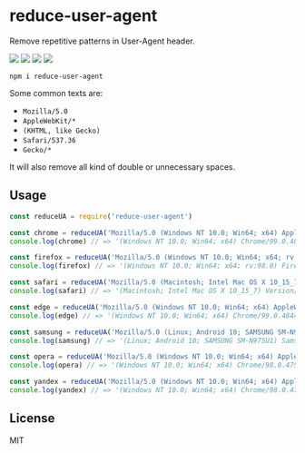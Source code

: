 # reduce-user-agent

Remove repetitive patterns in User-Agent header.

![](https://img.shields.io/npm/v/reduce-user-agent.svg) ![](https://img.shields.io/npm/dt/reduce-user-agent.svg) ![](https://img.shields.io/badge/tested_with-tape-e683ff.svg) ![](https://img.shields.io/github/license/LuKks/reduce-user-agent.svg)

```
npm i reduce-user-agent
```

Some common texts are:
- `Mozilla/5.0`
- `AppleWebKit/*`
- `(KHTML, like Gecko)`
- `Safari/537.36`
- `Gecko/*`

It will also remove all kind of double or unnecessary spaces.

## Usage
```javascript
const reduceUA = require('reduce-user-agent')

const chrome = reduceUA('Mozilla/5.0 (Windows NT 10.0; Win64; x64) AppleWebKit/537.36 (KHTML, like Gecko) Chrome/99.0.4844.51 Safari/537.36')
console.log(chrome) // => '(Windows NT 10.0; Win64; x64) Chrome/99.0.4844.51'

const firefox = reduceUA('Mozilla/5.0 (Windows NT 10.0; Win64; x64; rv:98.0) Gecko/20100101 Firefox/98.0')
console.log(firefox) // => '(Windows NT 10.0; Win64; x64; rv:98.0) Firefox/98.0'

const safari = reduceUA('Mozilla/5.0 (Macintosh; Intel Mac OS X 10_15_7) AppleWebKit/605.1.15 (KHTML, like Gecko) Version/15.3 Safari/605.1.15')
console.log(safari) // => '(Macintosh; Intel Mac OS X 10_15_7) Version/15.3 Safari/605.1.15'

const edge = reduceUA('Mozilla/5.0 (Windows NT 10.0; Win64; x64) AppleWebKit/537.36 (KHTML, like Gecko) Chrome/99.0.4844.74 Safari/537.36 Edg/99.0.1150.46')
console.log(edge) // => '(Windows NT 10.0; Win64; x64) Chrome/99.0.4844.74 Edg/99.0.1150.46'

const samsung = reduceUA('Mozilla/5.0 (Linux; Android 10; SAMSUNG SM-N975U1) AppleWebKit/537.36 (KHTML, like Gecko) SamsungBrowser/11.0 Chrome/75.0.3770.143 Mobile Safari/537.36')
console.log(samsung) // => '(Linux; Android 10; SAMSUNG SM-N975U1) SamsungBrowser/11.0 Chrome/75.0.3770.143 Mobile'

const opera = reduceUA('Mozilla/5.0 (Windows NT 10.0; Win64; x64) AppleWebKit/537.36 (KHTML, like Gecko) Chrome/98.0.4758.109 Safari/537.36 OPR/84.0.4316.31')
console.log(opera) // => '(Windows NT 10.0; Win64; x64) Chrome/98.0.4758.109 OPR/84.0.4316.31'

const yandex = reduceUA('Mozilla/5.0 (Windows NT 10.0; Win64; x64) AppleWebKit/537.36 (KHTML, like Gecko) Chrome/98.0.4758.119 YaBrowser/22.3.0.2430 Yowser/2.5 Safari/537.36')
console.log(yandex) // => '(Windows NT 10.0; Win64; x64) Chrome/98.0.4758.119 YaBrowser/22.3.0.2430 Yowser/2.5'
```

## License
MIT
